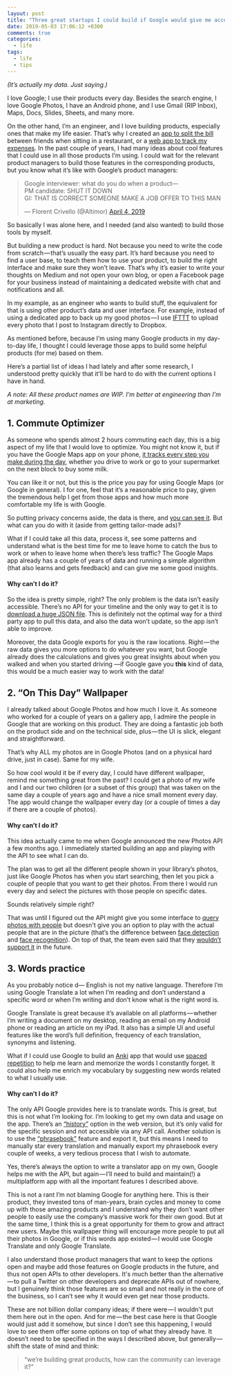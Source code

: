 ```yaml
---
layout: post
title: "Three great startups I could build if Google would give me access to their data."
date: 2019-05-03 17:06:12 +0300
comments: true
categories:
  - life
tags:
  - life
  - tips
---
```

_(It’s actually my data. Just saying.)_
<!-- more -->

I love Google; I use their products every day. Besides the search engine, I love Google Photos, I have an Android phone, and I use Gmail (RIP Inbox), Maps, Docs, Slides, Sheets, and many more.

On the other hand, I’m an engineer, and I love building products, especially ones that make my life easier. That’s why I created an [app to split the bill](https://play.google.com/store/apps/details?id=org.bill.splitter) between friends when sitting in a restaurant, or a [web app to track my expenses](https://expense.shem.dev/). In the past couple of years, I had many ideas about cool features that I could use in all those products I’m using. I could wait for the relevant product managers to build those features in the corresponding products, but you know what it’s like with Google’s product managers:

<blockquote class="twitter-tweet" data-lang="en"><p lang="en" dir="ltr">Google interviewer: what do you do when a product—<br>PM candidate: SHUT IT DOWN<br>GI: THAT IS CORRECT SOMEONE MAKE A JOB OFFER TO THIS MAN</p>&mdash; Florent Crivello (@Altimor) <a href="https://twitter.com/Altimor/status/1113641671353192449?ref_src=twsrc%5Etfw">April 4, 2019</a></blockquote>
<script async src="https://platform.twitter.com/widgets.js" charset="utf-8"></script>


So basically I was alone here, and I needed (and also wanted) to build those tools by myself.

But building a new product is hard. Not because you need to write the code from scratch — that’s usually the easy part. It’s hard because you need to find a user base, to teach them how to use your product, to build the right interface and make sure they won’t leave. That’s why it’s easier to write your thoughts on Medium and not open your own blog, or open a Facebook page for your business instead of maintaining a dedicated website with chat and notifications and all.

In my example, as an engineer who wants to build stuff, the equivalent for that is using other product’s data and user interface. For example, instead of using a dedicated app to back up my good photos — I use [IFTTT](https://ifttt.com/) to upload every photo that I post to Instagram directly to Dropbox.

As mentioned before, because I’m using many Google products in my day-to-day life, I thought I could leverage those apps to build some helpful products (for me) based on them.

Here’s a partial list of ideas I had lately and after some research, I understood pretty quickly that it’ll be hard to do with the current options I have in hand.

_A note: All these product names are WIP. I’m better at engineering than I’m at marketing._

## 1. Commute Optimizer
As someone who spends almost 2 hours commuting each day, this is a big aspect of my life that I would love to optimize. You might not know it, but if you have the Google Maps app on your phone, [it tracks every step you make during the day](https://www.apnews.com/828aefab64d4411bac257a07c1af0ecb), whether you drive to work or go to your supermarket on the next block to buy some milk.

You can like it or not, but this is the price you pay for using Google Maps (or Google in general). I for one, feel that it’s a reasonable price to pay, given the tremendous help I get from those apps and how much more comfortable my life is with Google.

So putting privacy concerns aside, the data is there, and [you can see it](https://www.google.com/maps/timeline). But what can you do with it (aside from getting tailor-made ads)?

What if I could take all this data, process it, see some patterns and understand what is the best time for me to leave home to catch the bus to work or when to leave home when there’s less traffic? The Google Maps app already has a couple of years of data and running a simple algorithm (that also learns and gets feedback) and can give me some good insights.

#### Why can’t I do it?

So the idea is pretty simple, right? The only problem is the data isn’t easily accessible. There’s no API for your timeline and the only way to get it is to [download a huge JSON file](https://takeout.google.com/settings/takeout/custom/location_history?pli=1). This is definitely not the optimal way for a third party app to pull this data, and also the data won’t update, so the app isn’t able to improve.

Moreover, the data Google exports for you is the raw locations. Right — the raw data gives you more options to do whatever you want, but Google already does the calculations and gives you great insights about when you walked and when you started driving —if Google gave you __this__ kind of data, this would be a much easier way to work with the data!

## 2. “On This Day” Wallpaper
I already talked about Google Photos and how much I love it. As someone who worked for a couple of years on a gallery app, I admire the people in Google that are working on this product. They are doing a fantastic job both on the product side and on the technical side, plus — the UI is slick, elegant and straightforward.

That’s why ALL my photos are in Google Photos (and on a physical hard drive, just in case). Same for my wife.

So how cool would it be if every day, I could have different wallpaper, remind me something great from the past? I could get a photo of my wife and I and our two children (or a subset of this group) that was taken on the same day a couple of years ago and have a nice small moment every day. The app would change the wallpaper every day (or a couple of times a day if there are a couple of photos).

#### Why can’t I do it?

This idea actually came to me when Google announced the new Photos API a few months ago. I immediately started building an app and playing with the API to see what I can do.

The plan was to get all the different people shown in your library’s photos, just like Google Photos has when you start searching, then let you pick a couple of people that you want to get their photos. From there I would run every day and select the pictures with those people on specific dates.

Sounds relatively simple right?

That was until I figured out the API might give you some interface to [query photos with people](https://developers.google.com/photos/library/reference/rest/v1/mediaItems/search#ContentCategory) but doesn't give you an option to play with the actual people that are in the picture (that’s the difference between [face detection](https://en.wikipedia.org/wiki/Face_detection) and [face recognition](https://en.wikipedia.org/wiki/Facial_recognition_system)). On top of that, the team even said that they [wouldn’t support it](https://issuetracker.google.com/issues/80089805) in the future.

## 3. Words practice
As you probably notice d— English is not my native language. Therefore I’m using Google Translate a lot when I’m reading and don’t understand a specific word or when I’m writing and don’t know what is the right word is.

Google Translate is great because it’s available on all platforms — whether I’m writing a document on my desktop, reading an email on my Android phone or reading an article on my iPad. It also has a simple UI and useful features like the word’s full definition, frequency of each translation, synonyms and listening.

What if I could use Google to build an [Anki](https://en.wikipedia.org/wiki/Anki_%28software%29) app that would use [spaced repetition](https://en.wikipedia.org/wiki/Spaced_repetition) to help me learn and memorize the words I constantly forget. It could also help me enrich my vocabulary by suggesting new words related to what I usually use.


#### Why can’t I do it?

The only API Google provides here is to translate words. This is great, but this is not what I’m looking for. I’m looking to get my own data and usage on the app. There’s an [“history”](https://support.google.com/translate/answer/6142479) option in the web version, but it’s only valid for the specific session and not accessible via any API call. Another solution is to use the [“phrasebook”](https://support.google.com/translate/answer/6142480) feature and export it, but this means I need to manually star every translation and manually export my phrasebook every couple of weeks, a very tedious process that I wish to automate.

Yes, there’s always the option to write a translator app on my own, Google helps me with the API, but again — I’ll need to build and maintain(!) a multiplatform app with all the important features I described above.

This is not a rant
I’m not blaming Google for anything here. This is their product, they invested tons of man-years, brain cycles and money to come up with those amazing products and I understand why they don’t want other people to easily use the company’s massive work for their own good. But at the same time, I think this is a great opportunity for them to grow and attract new users. Maybe this wallpaper thing will encourage more people to put all their photos in Google, or if this words app existed — I would use Google Translate and only Google Translate.

I also understand those product managers that want to keep the options open and maybe add those features on Google products in the future, and thus not open APIs to other developers. It's much better than the alternative — to pull a Twitter on other developers and deprecate APIs out of nowhere, but I genuinely think those features are so small and not really in the core of the business, so I can’t see why it would even get near those products.

These are not billion dollar company ideas; if there were — I wouldn't put them here out in the open. And for me — the best case here is that Google would just add it somehow, but since I don’t see this happening, I would love to see them offer some options on top of what they already have. It doesn’t need to be specified in the ways I described above, but generally — shift the state of mind and think:

> “we’re building great products, how can the community can leverage it?”
